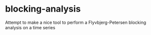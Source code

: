 # blocking-analysis
Attempt to make a nice tool to perform a Flyvbjerg-Petersen blocking analysis on a time series
